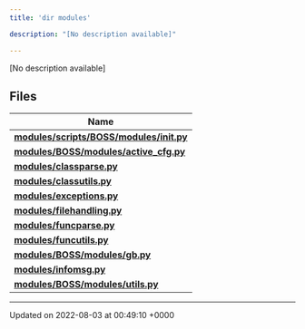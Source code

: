 ```yaml
---
title: 'dir modules'

description: "[No description available]"

---
```







[No description available]

## Files

| Name           |
| -------------- |
| **[modules/scripts/BOSS/modules/__init__.py](/documentation/code/main/files/scripts_2boss_2modules_2____init_____8py/#file-scripts/boss/modules/--init--.py)**  |
| **[modules/BOSS/modules/active_cfg.py](/documentation/code/main/files/boss_2modules_2active__cfg_8py/#file-boss/modules/active-cfg.py)**  |
| **[modules/classparse.py](/documentation/code/main/files/classparse_8py/#file-classparse.py)**  |
| **[modules/classutils.py](/documentation/code/main/files/classutils_8py/#file-classutils.py)**  |
| **[modules/exceptions.py](/documentation/code/main/files/exceptions_8py/#file-exceptions.py)**  |
| **[modules/filehandling.py](/documentation/code/main/files/filehandling_8py/#file-filehandling.py)**  |
| **[modules/funcparse.py](/documentation/code/main/files/funcparse_8py/#file-funcparse.py)**  |
| **[modules/funcutils.py](/documentation/code/main/files/funcutils_8py/#file-funcutils.py)**  |
| **[modules/BOSS/modules/gb.py](/documentation/code/main/files/boss_2modules_2gb_8py/#file-boss/modules/gb.py)**  |
| **[modules/infomsg.py](/documentation/code/main/files/infomsg_8py/#file-infomsg.py)**  |
| **[modules/BOSS/modules/utils.py](/documentation/code/main/files/boss_2modules_2utils_8py/#file-boss/modules/utils.py)**  |






-------------------------------

Updated on 2022-08-03 at 00:49:10 +0000

